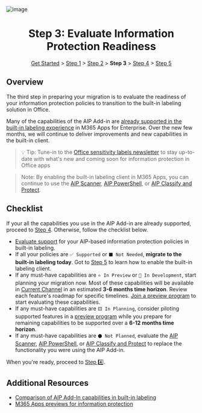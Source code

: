 
![image](https://user-images.githubusercontent.com/43501191/195111622-0d71be60-5b41-4034-960f-141046186321.png)

<h1 align="center">Step 3: Evaluate Information Protection Readiness</h1>

<p align="center">
<a href="../AIP2MIP/GetStarted.md">Get Started</a> > <a href="AIP2MIPStep1.md">Step 1</a> > <a href="AIP2MIPStep2.md">Step 2</a>  > <b>Step 3</b>  > <a href="AIP2MIPStep4.md">Step 4</a> > <a href="AIP2MIPStep5.md">Step 5</a>
</p>



## Overview
The third step in preparing your migration is to evaluate the readiness of your information protection policies to transition to the built-in labeling solution in Office.

Many of the capabilities of the AIP Add-in are [already supported in the built-in labeling experience](https://learn.microsoft.com/en-us/microsoft-365/compliance/sensitivity-labels-aip?view=o365-worldwide#feature-parity-for-built-in-labeling-and-the-aip-add-in-for-office-apps) in M365 Apps for Enterprise. Over the new few months, we will continue to deliver improvements and new capabilities in the built-in client. 

> 💡 Tip: Tune-in to the [Office sensitivity labels newsletter](https://aka.ms/AIP2MIP/Newsletter) to stay up-to-date with what's new and coming soon for information protection in Office apps

> Note: By enabling the built-in labeling client in M365 Apps, you can continue to use the [AIP Scanner](https://learn.microsoft.com/en-us/azure/information-protection/deploy-aip-scanner), [AIP PowerShell](https://learn.microsoft.com/en-us/azure/information-protection/rms-client/clientv2-admin-guide-powershell), or [AIP Classify and Protect](https://learn.microsoft.com/en-us/azure/information-protection/rms-client/clientv2-classify-protect#use-the-file-explorer-to-classify-and-protect-files).

## Checklist
If your all the capabilities you use in the AIP Add-in are already supported, proceed to [Step 4](AIP2MIPStep4.md). Otherwise, follow the checklist below.

- [Evaluate support](CompareAIP2MIP.md) for your AIP-based information protection policies in built-in labeling. 
- If all your policies are `✅ Supported` or `⬛ Not Needed`, **migrate to the built-in labeling today**. Got to [Step 5](AIP2MIPStep5.md) to learn how to enable the built-in labeling client. 
- If any must-have capabilities are `⭐ In Preview` or `🔷 In Development`, start planning your migration now. Most of these capabilities will be available in [Current Channel](https://learn.microsoft.com/en-us/deployoffice/overview-update-channels#current-channel-overview) in an estimated **3-6 months time horizon**. Review each feature's roadmap for specific timelines. [Join a preview program](PreviewAIP2MIP.md) to start evaluating these capabilities.
- If any must-have capabilities are `🟨 In Planning`, consider piloting supported features in a [preview program](PreviewAIP2MIP.md) while you prepare for remaining capabilities to be supported over a **6-12 months time horizon**.
- If any must-have capabilities are `⚫ Not Planned`, evaluate the [AIP Scanner](https://learn.microsoft.com/en-us/azure/information-protection/deploy-aip-scanner), [AIP PowerShell](https://learn.microsoft.com/en-us/azure/information-protection/rms-client/clientv2-admin-guide-powershell), or [AIP Classify and Protect](https://learn.microsoft.com/en-us/azure/information-protection/rms-client/clientv2-classify-protect#use-the-file-explorer-to-classify-and-protect-files) to replace the functionality you were using the AIP Add-in.

When you're ready, proceed to [Step 4️⃣](AIP2MIPStep4.md).

## Additional Resources
- [Comparison of AIP Add-In capabilities in built-in labeling](CompareAIP2MIP.md)
- [M365 Apps previews for information protection](PreviewAIP2MIP.md)
